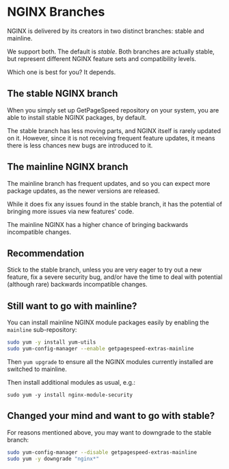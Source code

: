 # NGINX Branches

NGINX is delivered by its creators in two distinct branches: stable and mainline.

We support both. The default is *stable*.
Both branches are actually stable, but represent different NGINX feature sets and compatibility levels.

Which one is best for you? It depends.

## The stable NGINX branch

When you simply set up GetPageSpeed repository on your system, you are able to install stable NGINX
packages, by default.

The stable branch has less moving parts, and NGINX itself is rarely updated on it.
However, since it is not receiving frequent feature updates, it means there is less chances new bugs
are introduced to it.

## The mainline NGINX branch

The mainline branch has frequent updates, and so you can expect more package updates, as the newer
versions are released.

While it does fix any issues found in the stable branch, it has the potential of bringing more issues
via new features' code.

The mainline NGINX has a higher chance of bringing backwards incompatible changes.

## Recommendation

Stick to the stable branch, unless you are very eager to try out a new feature, fix a severe security bug,
and/or have the time to deal with potential (although rare) backwards incompatible changes.

## Still want to go with mainline?

You can install mainline NGINX module packages easily by enabling the `mainline` sub-repository:

```bash
sudo yum -y install yum-utils
sudo yum-config-manager --enable getpagespeed-extras-mainline
```

Then `yum upgrade` to ensure all the NGINX modules currently installed are switched to mainline.

Then install additional modules as usual, e.g.:

```
sudo yum -y install nginx-module-security
```

## Changed your mind and want to go with stable?

For reasons mentioned above, you may want to downgrade to the stable branch:

```bash
sudo yum-config-manager --disable getpagespeed-extras-mainline
sudo yum -y downgrade "nginx*"
```